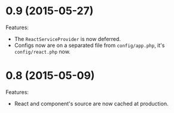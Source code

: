 # 0.9 (2015-05-27)

Features:

- The `ReactServiceProvider` is now deferred.
- Configs now are on a separated file from `config/app.php`, it's `config/react.php` now.

# 0.8 (2015-05-09)

Features:

- React and component's source are now cached at production.
